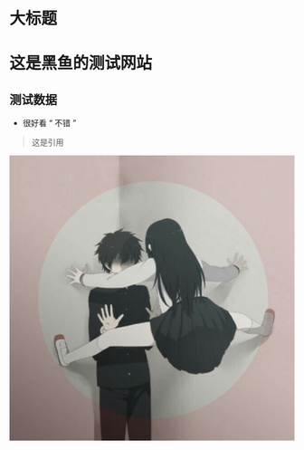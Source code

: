 大标题
=======================
# 这是黑鱼的测试网站
## 测试数据
- 很好看
  “ 不错 ”
> 这是引用



[![yunui](https://raw.githubusercontent.com/Yunui/yunui.github.io/master/blog-img/IMG_7031.JPG "测试图片")](http://taobao.com)